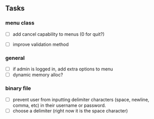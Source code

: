 ## Tasks
### menu class
- [ ] add cancel capability to menus (0 for quit?)
- [ ] improve validation method


### general
- [ ] if admin is logged in, add extra options to menu
- [ ] dynamic memory alloc?

### binary file
- [ ] prevent user from inputting delimiter characters (space, newline, comma, etc) in their username or password.
- [ ] choose a delimiter (right now it is the space character)